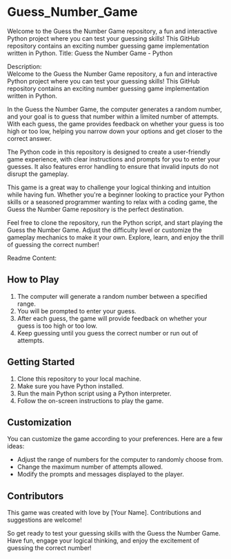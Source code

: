 # Guess_Number_Game
Welcome to the Guess the Number Game repository, a fun and interactive Python project where you can test your guessing skills! This GitHub repository contains an exciting number guessing game implementation written in Python.
Title: Guess the Number Game - Python

Description:\
Welcome to the Guess the Number Game repository, a fun and interactive Python project where you can test your guessing skills! This GitHub repository contains an exciting number guessing game implementation written in Python.

In the Guess the Number Game, the computer generates a random number, and your goal is to guess that number within a limited number of attempts. With each guess, the game provides feedback on whether your guess is too high or too low, helping you narrow down your options and get closer to the correct answer.

The Python code in this repository is designed to create a user-friendly game experience, with clear instructions and prompts for you to enter your guesses. It also features error handling to ensure that invalid inputs do not disrupt the gameplay.

This game is a great way to challenge your logical thinking and intuition while having fun. Whether you're a beginner looking to practice your Python skills or a seasoned programmer wanting to relax with a coding game, the Guess the Number Game repository is the perfect destination.

Feel free to clone the repository, run the Python script, and start playing the Guess the Number Game. Adjust the difficulty level or customize the gameplay mechanics to make it your own. Explore, learn, and enjoy the thrill of guessing the correct number!

Readme Content:


## How to Play

1.  The computer will generate a random number between a specified range.
2.  You will be prompted to enter your guess.
3.  After each guess, the game will provide feedback on whether your guess is too high or too low.
4.  Keep guessing until you guess the correct number or run out of attempts.

## Getting Started

1.  Clone this repository to your local machine.
2.  Make sure you have Python installed.
3.  Run the main Python script using a Python interpreter.
4.  Follow the on-screen instructions to play the game.

## Customization

You can customize the game according to your preferences. Here are a few ideas:

*   Adjust the range of numbers for the computer to randomly choose from.
*   Change the maximum number of attempts allowed.
*   Modify the prompts and messages displayed to the player.

## Contributors

This game was created with love by \[Your Name]. Contributions and suggestions are welcome!

So get ready to test your guessing skills with the Guess the Number Game. Have fun, engage your logical thinking, and enjoy the excitement of guessing the correct number!

